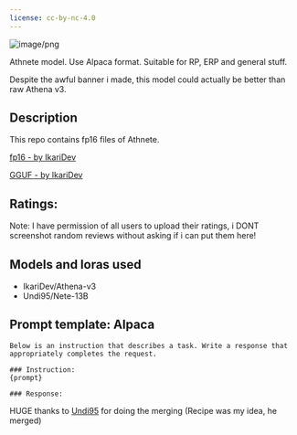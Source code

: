 ```yaml
---
license: cc-by-nc-4.0
---
```


![image/png](https://cdn-uploads.huggingface.co/production/uploads/630dfb008df86f1e5becadc3/UntR48TeeY7R0gvmByLdO.png)

Athnete model. Use Alpaca format. Suitable for RP, ERP and general stuff.

Despite the awful banner i made, this model could actually be better than raw Athena v3.

<!-- description start -->
## Description

<!-- [Recommended settings - contributed by localfultonextractor](https://files.catbox.moe/ue0tja.json) -->

This repo contains fp16 files of Athnete.

<!-- [GGUF - By TheBloke](https://huggingface.co/TheBloke/Athena-v3-GGUF) -->

<!-- [GPTQ - By TheBloke](https://huggingface.co/TheBloke/Athena-v3-GPTQ) -->

<!-- [exl2 - by AzureBlack](https://huggingface.co/AzureBlack/Athena-v2-6.0bit-exl2) -->

<!-- [AWQ - By TheBloke](https://huggingface.co/TheBloke/Athena-v3-AWQ) -->

[fp16 - by IkariDev](https://huggingface.co/IkariDev/Athnete-13B)

[GGUF - by IkariDev](https://huggingface.co/IkariDev/Athnete-13B-GGUF)
<!-- [OLD(GGUF - by IkariDev+Undi95)](https://huggingface.co/IkariDev/Athena-v3-GGUF) -->

## Ratings:

Note: I have permission of all users to upload their ratings, i DONT screenshot random reviews without asking if i can put them here!


<!-- description end -->
<!-- description start -->
## Models and loras used

- IkariDev/Athena-v3
- Undi95/Nete-13B
<!-- description end -->
<!-- prompt-template start -->
## Prompt template: Alpaca

```
Below is an instruction that describes a task. Write a response that appropriately completes the request.

### Instruction:
{prompt}

### Response:

```

HUGE thanks to [Undi95](https://huggingface.co/Undi95) for doing the merging (Recipe was my idea, he merged)